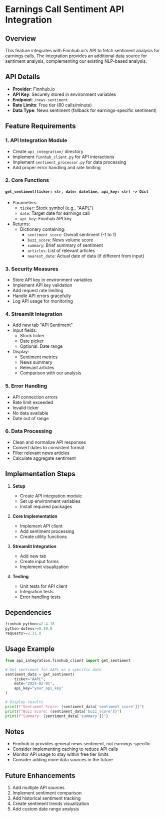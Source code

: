 # Earnings Call Sentiment API Integration

## Overview
This feature integrates with Finnhub.io's API to fetch sentiment analysis for earnings calls. The integration provides an additional data source for sentiment analysis, complementing our existing NLP-based analysis.

## API Details
- **Provider**: Finnhub.io
- **API Key**: Securely stored in environment variables
- **Endpoint**: `/news-sentiment`
- **Rate Limits**: Free tier (60 calls/minute)
- **Data Type**: News sentiment (fallback for earnings-specific sentiment)

## Feature Requirements

### 1. API Integration Module
- Create `api_integration/` directory
- Implement `finnhub_client.py` for API interactions
- Implement `sentiment_processor.py` for data processing
- Add proper error handling and rate limiting

### 2. Core Functions

#### `get_sentiment(ticker: str, date: datetime, api_key: str) -> Dict`
- Parameters:
  - `ticker`: Stock symbol (e.g., "AAPL")
  - `date`: Target date for earnings call
  - `api_key`: Finnhub API key
- Returns:
  - Dictionary containing:
    - `sentiment_score`: Overall sentiment (-1 to 1)
    - `buzz_score`: News volume score
    - `summary`: Brief summary of sentiment
    - `articles`: List of relevant articles
    - `nearest_date`: Actual date of data (if different from input)

### 3. Security Measures
- Store API key in environment variables
- Implement API key validation
- Add request rate limiting
- Handle API errors gracefully
- Log API usage for monitoring

### 4. Streamlit Integration
- Add new tab "API Sentiment"
- Input fields:
  - Stock ticker
  - Date picker
  - Optional: Date range
- Display:
  - Sentiment metrics
  - News summary
  - Relevant articles
  - Comparison with our analysis

### 5. Error Handling
- API connection errors
- Rate limit exceeded
- Invalid ticker
- No data available
- Date out of range

### 6. Data Processing
- Clean and normalize API responses
- Convert dates to consistent format
- Filter relevant news articles
- Calculate aggregate sentiment

## Implementation Steps

1. **Setup**
   - Create API integration module
   - Set up environment variables
   - Install required packages

2. **Core Implementation**
   - Implement API client
   - Add sentiment processing
   - Create utility functions

3. **Streamlit Integration**
   - Add new tab
   - Create input forms
   - Implement visualization

4. **Testing**
   - Unit tests for API client
   - Integration tests
   - Error handling tests

## Dependencies
```python
finnhub-python>=2.4.18
python-dotenv>=0.19.0
requests>=2.31.0
```

## Usage Example
```python
from api_integration.finnhub_client import get_sentiment

# Get sentiment for AAPL on a specific date
sentiment_data = get_sentiment(
    ticker="AAPL",
    date="2024-02-01",
    api_key="your_api_key"
)

# Display results
print(f"Sentiment Score: {sentiment_data['sentiment_score']}")
print(f"Buzz Score: {sentiment_data['buzz_score']}")
print(f"Summary: {sentiment_data['summary']}")
```

## Notes
- Finnhub.io provides general news sentiment, not earnings-specific
- Consider implementing caching to reduce API calls
- Monitor API usage to stay within free tier limits
- Consider adding more data sources in the future

## Future Enhancements
1. Add multiple API sources
2. Implement sentiment comparison
3. Add historical sentiment tracking
4. Create sentiment trends visualization
5. Add custom date range analysis 